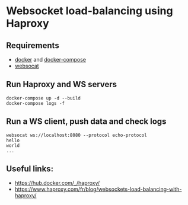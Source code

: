 # Websocket load-balancing using Haproxy


## Requirements
- [docker](https://docs.docker.com/install/) and [docker-compose](https://docs.docker.com/compose/install/)
- [websocat](https://github.com/vi/websocat#installation)

## Run Haproxy and WS servers
```
docker-compose up -d --build
docker-compose logs -f 
```

## Run a WS client, push data and check logs
```
websocat ws://localhost:8080 --protocol echo-protocol
hello
world
...
```

## Useful links:
- https://hub.docker.com/_/haproxy/
- https://www.haproxy.com/fr/blog/websockets-load-balancing-with-haproxy/